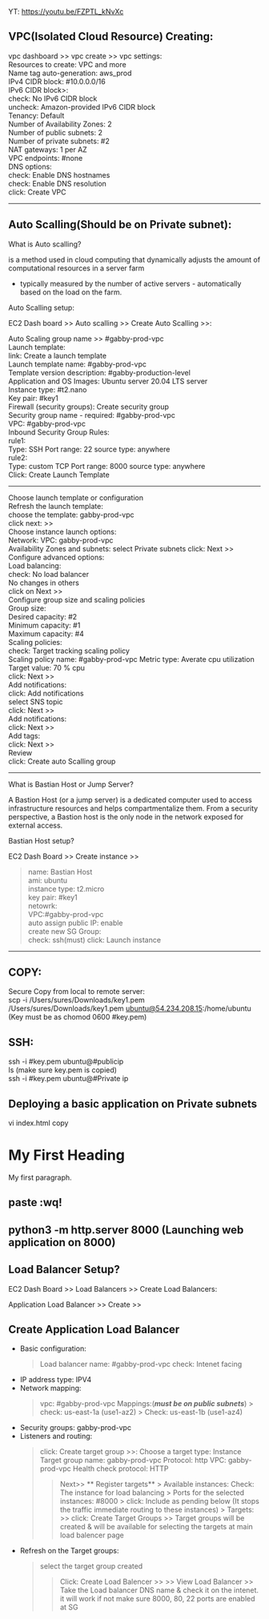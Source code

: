 YT: https://youtu.be/FZPTL_kNvXc  


VPC(Isolated Cloud Resource) Creating:  
-- 

vpc dashboard >> vpc create >> vpc settings:   
Resources to create: VPC and more   
Name tag auto-generation: aws_prod   
IPv4 CIDR block: #10.0.0.0/16    
IPv6 CIDR block>:  
  check: No IPv6 CIDR block  
uncheck: Amazon-provided IPv6 CIDR block  
Tenancy: Default  
Number of Availability Zones: 2  
Number of public subnets: 2  
Number of private subnets: #2  
NAT gateways: 1 per AZ  
VPC endpoints: #none  
DNS options:   
  check: Enable DNS hostnames  
  check: Enable DNS resolution  
click: Create VPC  

------------
Auto Scalling(Should be on Private subnet):  
--  
What is Auto scalling?  

is a method used in cloud computing that dynamically adjusts the amount of computational resources in a server farm   
- typically measured by the number of active servers - automatically based on the load on the farm.  

Auto Scalling setup:  

EC2 Dash board >> Auto scalling >> Create Auto Scalling >>:  

Auto Scaling group name >> #gabby-prod-vpc    
Launch template:    
  link: Create a launch template    
    Launch template name: #gabby-prod-vpc     
    Template version description: #gabby-production-level    
    Application and OS Images: Ubuntu server 20.04 LTS server  
    Instance type: #t2.nano    
    Key pair: #key1  
    Firewall (security groups): Create security group    
    Security group name - required: #gabby-prod-vpc      
    VPC: #gabby-prod-vpc    
    Inbound Security Group Rules:    
      rule1:    
      Type: SSH  Port range: 22 source type: anywhere    
      rule2:   
      Type: custom TCP  Port range: 8000 source type: anywhere  
Click: Create Launch Template  

--------

Choose launch template or configuration  
Refresh the launch template:  
  choose the template: gabby-prod-vpc  
  click next: >>  
    Choose instance launch options:  
      Network: 
        VPC: gabby-prod-vpc  
        Availability Zones and subnets: select Private subnets 
        click: Next >>  
          Configure advanced options:  
            Load balancing:   
              check: No load balancer    
              No changes in others   
              click on Next >>  
                Configure group size and scaling policies  
                  Group size:   
                    Desired capacity: #2  
                    Minimum capacity: #1  
                    Maximum capacity: #4  
                  Scaling policies:  
                    check: Target tracking scaling policy  
                    Scaling policy name: #gabby-prod-vpc 
                    Metric type: Averate cpu utilization  
                    Target value: 70 % cpu  
                    click: Next >>  
                      Add notifications:  
                        click: Add notifications  
                          select SNS topic  
                          click: Next >>   
                            Add notifications:  
                              click: Next >>  
                                Add tags:  
                                  click: Next >>   
                                    Review   
                                    click: Create auto Scalling group  
            
  -------------
What is Bastian Host or Jump Server?  

A Bastion Host (or a jump server) is a dedicated computer used to access infrastructure resources and helps compartmentalize them. From a security perspective, a Bastion host is the only node in the network exposed for external access.    

Bastian Host setup?  
  
EC2 Dash Board >> Create instance >>   
> name: Bastian Host  
  ami: ubuntu  
  instance type: t2.micro  
  key pair: #key1  
  netowrk:  
  > VPC:#gabby-prod-vpc   
    auto assign public IP: enable  
    create new SG Group:   
      check: ssh(must)
click: Launch instance  
----------
COPY:  
--
Secure Copy from local to remote server:  
scp  -i /Users/sures/Downloads/key1.pem /Users/sures/Downloads/key1.pem ubuntu@54.234.208.15:/home/ubuntu  
    (Key must be as chomod 0600 #key.pem)

SSH:  
---  
ssh -i #key.pem ubuntu@#publicip   
ls (make sure key.pem is copied)  
ssh -i #key.pem ubuntu@#Private ip   

Deploying a basic application on Private subnets  
----
vi index.html
copy

<!DOCTYPE html>
<html>
<body>

<h1>My First Heading</h1>

<p>My first paragraph.</p>

</body>
</html>

paste 
:wq!
-----
python3 -m http.server 8000
(Launching web application on 8000)  
--------------  

Load Balancer Setup?  
-------------------

EC2 Dash Board >> Load Balancers >> Create Load Balancers:  
  
Application Load Balancer >> Create >>

Create Application Load Balancer
--------
  * Basic configuration:
    >Load balancer name: #gabby-prod-vpc
    >check: Intenet facing
  * IP address type: IPV4
  * Network mapping:
      >vpc: #gabby-prod-vpc
      >Mappings:(***must be on public subnets***)
        > check: us-east-1a (use1-az2)
        > Check: us-east-1b (use1-az4)
   * Security groups: gabby-prod-vpc
   * Listeners and routing:
      > click: Create target group >>:
        > Choose a target type: Instance
        > Target group name: gabby-prod-vpc
        > Protocol: http
        > VPC: gabby-prod-vpc
        > Health check protocol: HTTP
        >>Next>>
        ** Register targets**
          >  Available instances: Check: The instance for load balancing
          > Ports for the selected instances: #8000
          > click: Include as pending below (It stops the traffic immediate routing to these instances)
          > Targets:
              >> click: Create Target Groups >> Target groups will be created & will be available for selecting the targets at main load balencer page
   * Refresh on the Target groups:
      > select the target group created
      >> Click:   Create Load Balencer >>
          >> View Load Balancer >>
             Take the Load balancer DNS name & check it on the intenet. it will work if not make sure 8000, 80, 22 ports are enabled at SG
      
